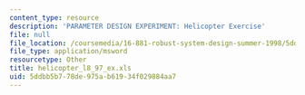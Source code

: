 ```yaml
---
content_type: resource
description: 'PARAMETER DESIGN EXPERIMENT: Helicopter Exercise'
file: null
file_location: /coursemedia/16-881-robust-system-design-summer-1998/5ddbb5b778de975ab61934f029884aa7_helicopter_l8_97_ex.xls
file_type: application/msword
resourcetype: Other
title: helicopter_l8_97_ex.xls
uid: 5ddbb5b7-78de-975a-b619-34f029884aa7
---
```

